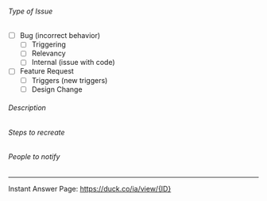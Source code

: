 <!--- Please use the appropriate format for your Issue title: -->

<!-- For a Bug Fix: -->
<!-- {IA Name} Bug: {Short description of bug} -->

<!-- For a Suggestion:-->
<!-- {IA Name} Suggestion: {Short description of suggestion}" -->

<!-- For Everything Else: -->
<!-- {IA Name}: {Short description} -->


###### Type of Issue

<!-- Place and 'X' in the correct box (E.g `[X] Triggering`) -->

- [ ] Bug (incorrect behavior)
    - [ ] Triggering
    - [ ] Relevancy
    - [ ] Internal (issue with code)
- [ ] Feature Request
    - [ ] Triggers (new triggers)
    - [ ] Design Change

###### Description

<!-- Describe the bug, or suggestion in detail -->

###### Steps to recreate

<!-- Describe the steps, or provide a link to an example search -->

###### People to notify

<!-- Please @mention any relevant people/organizations here:-->


---

<!-- The Instant Answer ID can be found by clicking the `?` icon beside the Instant Answer result on DuckDuckGo.com -->
Instant Answer Page: https://duck.co/ia/view/{ID}
